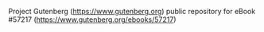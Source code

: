 Project Gutenberg (https://www.gutenberg.org) public repository for
eBook #57217 (https://www.gutenberg.org/ebooks/57217)
